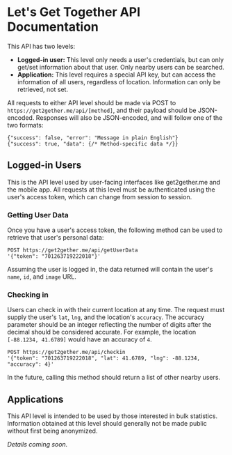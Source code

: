 Let's Get Together API Documentation
====================================

This API has two levels:

- **Logged-in user:** This level only needs a user's credentials, but can only get/set information about that user. Only nearby users can be searched.
- **Application:** This level requires a special API key, but can access the information of all users, regardless of location. Information can only be retrieved, not set.

All requests to either API level should be made via POST to `https://get2gether.me/api/[method]`, and their payload should be JSON-encoded. Responses will also be JSON-encoded, and will follow one of the two formats:

    {"success": false, "error": "Message in plain English"}
    {"success": true, "data": {/* Method-specific data */}}

Logged-in Users
---------------

This is the API level used by user-facing interfaces like get2gether.me and the mobile app. All requests at this level must be authenticated using the user's access token, which can change from session to session.

### Getting User Data

Once you have a user's access token, the following method can be used to retrieve that user's personal data:

    POST https://get2gether.me/api/getUserData
    '{"token": "701263719222018"}'

Assuming the user is logged in, the data returned will contain the user's `name`, `id`, and `image` URL.

### Checking in

Users can check in with their current location at any time. The request must supply the user's `lat`, `lng`, and the location's `accuracy`. The accuracy parameter should be an integer reflecting the number of digits after the decimal should be considered accurate. For example, the location `[-88.1234, 41.6789]` would have an accuracy of `4`.

    POST https://get2gether.me/api/checkin
    '{"token": "701263719222018", "lat": 41.6789, "lng": -88.1234, "accuracy": 4}'

In the future, calling this method should return a list of other nearby users.

Applications
------------

This API level is intended to be used by those interested in bulk statistics. Information obtained at this level should generally not be made public without first being anonymized.

*Details coming soon.*
